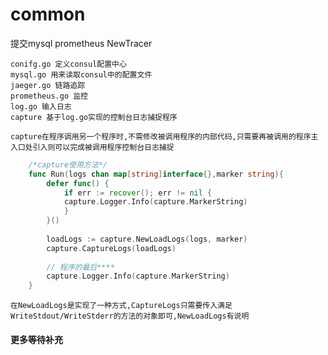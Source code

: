 # common

提交mysql prometheus NewTracer

```shell
conifg.go 定义consul配置中心
mysql.go 用来读取consul中的配置文件
jaeger.go 链路追踪
prometheus.go 监控
log.go 输入日志
capture 基于log.go实现的控制台日志捕捉程序
```

`capture在程序调用另一个程序时,不需修改被调用程序的内部代码,只需要再被调用的程序主入口处引入则可以完成被调用程序控制台日志捕捉`
```go
    /*capture使用方法*/
	func Run(logs chan map[string]interface{},marker string){
        defer func() {
            if err := recover(); err != nil {
            capture.Logger.Info(capture.MarkerString)
            }
        }()
        
        loadLogs := capture.NewLoadLogs(logs, marker)
        capture.CaptureLogs(loadLogs)
        
        // 程序的最后****
        capture.Logger.Info(capture.MarkerString)
    }
```

`在NewLoadLogs是实现了一种方式,CaptureLogs只需要传入满足WriteStdout/WriteStderr的方法的对象即可,NewLoadLogs有说明`

#### 更多等待补充